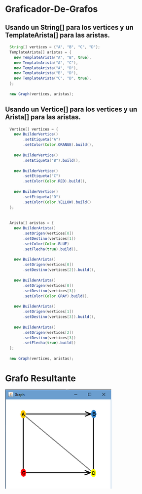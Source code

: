 # Graficador-De-Grafos

## Usando un String[] para los vertices y un TemplateArista[] para las aristas.
```java
  String[] vertices = {"A", "B", "C", "D"};
  TemplateArista[] aristas = {
    new TemplateArista("A", "B", true),
    new TemplateArista("A", "C"),
    new TemplateArista("A", "D"),
    new TemplateArista("B", "D"),
    new TemplateArista("C", "D", true),
  };
  
  new Graph(vertices, aristas);
```

## Usando un Vertice[] para los vertices y un Arista[] para las aristas.
```java
  Vertice[] vertices = {
    new BuilderVertice()
        .setEtiqueta("A")
        .setColor(Color.ORANGE).build(),
    
    new BuilderVertice()
        .setEtiqueta("B").build(),

    new BuilderVertice()
        .setEtiqueta("C")
        .setColor(Color.RED).build(),

    new BuilderVertice()
        .setEtiqueta("D")
        .setColor(Color.YELLOW).build()
  };


  Arista[] aristas = {
    new BuilderArista()
        .setOrigen(vertices[0])
        .setDestino(vertices[1])
        .setColor(Color.BLUE)
        .setFlecha(true).build(),

    new BuilderArista()
        .setOrigen(vertices[0])
        .setDestino(vertices[2]).build(),

    new BuilderArista()
        .setOrigen(vertices[0])
        .setDestino(vertices[3])
        .setColor(Color.GRAY).build(),

    new BuilderArista()
        .setOrigen(vertices[1])
        .setDestino(vertices[3]).build(),

    new BuilderArista()
        .setOrigen(vertices[2])
        .setDestino(vertices[3])
        .setFlecha(true).build()
  };

  new Graph(vertices, aristas);
```
# Grafo Resultante
![Grafo](./assets/grafo.png)
